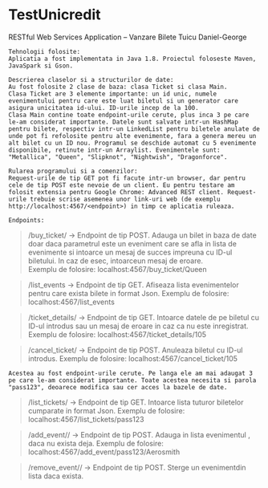 # TestUnicredit
RESTful Web Services Application – Vanzare Bilete
Tuicu Daniel-George

  	Tehnologii folosite:
	Aplicatia a fost implementata in Java 1.8. Proiectul foloseste Maven, JavaSpark si Gson.

	Descrierea claselor si a structurilor de date:
	Au fost folosite 2 clase de baza: clasa Ticket si clasa Main.
	Clasa Ticket are 3 elemente importante: un id unic, numele evenimentului pentru care este luat biletul si un generator care asigura unicitatea id-ului. ID-urile incep de la 100.
	Clasa Main contine toate endpoint-urile cerute, plus inca 3 pe care le-am considerat importante. Datele sunt salvate intr-un HashMap pentru bilete, respectiv intr-un LinkedList pentru biletele anulate de unde pot fi refolosite pentru alte evenimente, fara a genera mereu un alt bilet cu un ID nou. Programul se deschide automat cu 5 evenimente disponibile, retinute intr-un Arraylist. Evenimentele sunt: "Metallica", "Queen", "Slipknot", "Nightwish", "Dragonforce".

	Rularea programului si a comenzilor:
	Request-urile de tip GET pot fi facute intr-un browser, dar pentru cele de tip POST este nevoie de un client. Eu pentru testare am folosit extensia pentru Google Chrome: Advanced REST client. Request-urile trebuie scrise asemenea unor link-uri web (de exemplu http://localhost:4567/<endpoint>) in timp ce aplicatia ruleaza.

	Endpoints:
> /buy_ticket/<name>  ->  Endpoint de tip POST. Adauga un bilet in baza de date doar daca parametrul <name> este un eveniment care se afla in lista de evenimente si intoarce un mesaj de succes impreuna cu ID-ul biletului. In caz de esec, intoarceun mesaj de eroare.  
Exemplu de folosire: localhost:4567/buy_ticket/Queen

> /list_events  ->  Endpoint de tip GET. Afiseaza lista evenimentelor pentru care exista bilete in format Json.
Exemplu de folosire: localhost:4567/list_events

> /ticket_details/<ID>  ->  Endpoint de tip GET. Intoarce datele de pe biletul cu ID-ul introdus sau un mesaj de eroare in caz ca nu este inregistrat. 
Exemplu de folosire: localhost:4567/ticket_details/105

> /cancel_ticket/<ID>  ->  Endpoint de tip POST. Anuleaza biletul cu ID-ul introdus. Exemplu de folosire: localhost:4567/cancel_ticket/105

	Acestea au fost endpoint-urile cerute. Pe langa ele am mai adaugat 3 pe care le-am considerat importante. Toate acestea necesita si parola "pass123", deoarece modifica sau cer acces la bazele de date.

> /list_tickets/<password>  ->  Endpoint de tip GET. Intoarce lista tuturor biletelor cumparate in format Json.
Exemplu de folosire: localhost:4567/list_tickets/pass123

> /add_event/<password>/<name>  ->  Endpoint de tip POST. Adauga in lista evenimentul <name>, daca nu exista deja.
Exemplu de folosire: localhost:4567/add_event/pass123/Aerosmith

> /remove_event/<password>/<name> -> Endpoint de tip POST. Sterge un evenimentdin lista daca exista.
